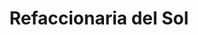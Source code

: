 ---
title: "Refaccionaria del Sol"
url: /san-luis-rio-colorado/refaccionaria-del-sol/
shop: Autoteile
---